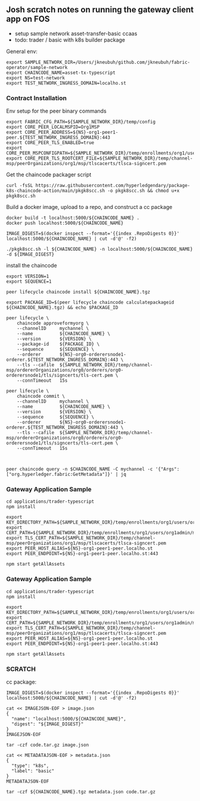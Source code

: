 


## Josh scratch notes on running the gateway client app on FOS

- setup sample network asset-transfer-basic ccaas
- todo: trader / basic with k8s builder package

General env: 
```shell
export SAMPLE_NETWORK_DIR=/Users/jkneubuh/github.com/jkneubuh/fabric-operator/sample-network
export CHAINCODE_NAME=asset-tx-typescript
export NS=test-network
export TEST_NETWORK_INGRESS_DOMAIN=localho.st
```


### Contract Installation 

Env setup for the peer binary commands 
```shell
export FABRIC_CFG_PATH=${SAMPLE_NETWORK_DIR}/temp/config
export CORE_PEER_LOCALMSPID=Org1MSP
export CORE_PEER_ADDRESS=${NS}-org1-peer1-peer.${TEST_NETWORK_INGRESS_DOMAIN}:443
export CORE_PEER_TLS_ENABLED=true
export CORE_PEER_MSPCONFIGPATH=${SAMPLE_NETWORK_DIR}/temp/enrollments/org1/users/org1admin/msp
export CORE_PEER_TLS_ROOTCERT_FILE=${SAMPLE_NETWORK_DIR}/temp/channel-msp/peerOrganizations/org1/msp/tlscacerts/tlsca-signcert.pem

```

Get the chaincode packager script
```shell
curl -fsSL https://raw.githubusercontent.com/hyperledgendary/package-k8s-chaincode-action/main/pkgk8scc.sh -o pkgk8scc.sh && chmod u+x pkgk8scc.sh
```

Build a docker image, upload to a repo, and construct a cc package
```shell
docker build -t localhost:5000/${CHAINCODE_NAME} .
docker push localhost:5000/${CHAINCODE_NAME} 

IMAGE_DIGEST=$(docker inspect --format='{{index .RepoDigests 0}}' localhost:5000/${CHAINCODE_NAME} | cut -d'@' -f2)

./pkgk8scc.sh -l ${CHAINCODE_NAME} -n localhost:5000/${CHAINCODE_NAME} -d ${IMAGE_DIGEST} 

```


install the chaincode
```shell
export VERSION=1
export SEQUENCE=1

```

```shell
peer lifecycle chaincode install ${CHAINCODE_NAME}.tgz 

export PACKAGE_ID=$(peer lifecycle chaincode calculatepackageid ${CHAINCODE_NAME}.tgz) && echo $PACKAGE_ID

peer lifecycle \
	chaincode approveformyorg \
	--channelID     mychannel \
	--name          ${CHAINCODE_NAME} \
	--version       ${VERSION} \
	--package-id    ${PACKAGE_ID} \
	--sequence      ${SEQUENCE} \
	--orderer       ${NS}-org0-orderersnode1-orderer.${TEST_NETWORK_INGRESS_DOMAIN}:443 \
	--tls --cafile  ${SAMPLE_NETWORK_DIR}/temp/channel-msp/ordererOrganizations/org0/orderers/org0-orderersnode1/tls/signcerts/tls-cert.pem \
	--connTimeout   15s

peer lifecycle \
	chaincode commit \
	--channelID     mychannel \
	--name          ${CHAINCODE_NAME} \
	--version       ${VERSION} \
	--sequence      ${SEQUENCE} \
	--orderer       ${NS}-org0-orderersnode1-orderer.${TEST_NETWORK_INGRESS_DOMAIN}:443 \
	--tls --cafile  ${SAMPLE_NETWORK_DIR}/temp/channel-msp/ordererOrganizations/org0/orderers/org0-orderersnode1/tls/signcerts/tls-cert.pem \
	--connTimeout   15s



```

```shell
peer chaincode query -n $CHAINCODE_NAME -C mychannel -c '{"Args":["org.hyperledger.fabric:GetMetadata"]}' | jq

```





### Gateway Application Sample 

```shell
cd applications/trader-typescript 
npm install 
```

```shell
export KEY_DIRECTORY_PATH=${SAMPLE_NETWORK_DIR}/temp/enrollments/org1/users/org1admin/msp/keystore/
export CERT_PATH=${SAMPLE_NETWORK_DIR}/temp/enrollments/org1/users/org1admin/msp/signcerts/cert.pem
export TLS_CERT_PATH=${SAMPLE_NETWORK_DIR}/temp/channel-msp/peerOrganizations/org1/msp/tlscacerts/tlsca-signcert.pem
export PEER_HOST_ALIAS=${NS}-org1-peer1-peer.localho.st
export PEER_ENDPOINT=${NS}-org1-peer1-peer.localho.st:443
```

```shell
npm start getAllAssets
```













### Gateway Application Sample

```shell
cd applications/trader-typescript 
npm install 
```

```shell
export KEY_DIRECTORY_PATH=${SAMPLE_NETWORK_DIR}/temp/enrollments/org1/users/org1admin/msp/keystore/
export CERT_PATH=${SAMPLE_NETWORK_DIR}/temp/enrollments/org1/users/org1admin/msp/signcerts/cert.pem
export TLS_CERT_PATH=${SAMPLE_NETWORK_DIR}/temp/channel-msp/peerOrganizations/org1/msp/tlscacerts/tlsca-signcert.pem
export PEER_HOST_ALIAS=${NS}-org1-peer1-peer.localho.st
export PEER_ENDPOINT=${NS}-org1-peer1-peer.localho.st:443
```

```shell
npm start getAllAssets
```








### SCRATCH



cc package:
```shell
IMAGE_DIGEST=$(docker inspect --format='{{index .RepoDigests 0}}' localhost:5000/${CHAINCODE_NAME} | cut -d'@' -f2)

cat << IMAGEJSON-EOF > image.json
{
  "name": "localhost:5000/${CHAINCODE_NAME}",
  "digest": "${IMAGE_DIGEST}"
}
IMAGEJSON-EOF

tar -czf code.tar.gz image.json

cat << METADATAJSON-EOF > metadata.json
{
  "type": "k8s",
  "label": "basic"
}
METADATAJSON-EOF

tar -czf ${CHAINCODE_NAME}.tgz metadata.json code.tar.gz

```
